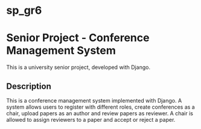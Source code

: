 # sp_gr6
# Senior Project - Conference Management System
This is a university senior project, developed with Django.

## Description
This is a conference management system implemented with Django. A system allows users to register with different roles, create conferences as a chair, 
upload papers as an author and review papers as reviewer. A chair is allowed to assign reviewers to a paper and accept or reject a paper.
